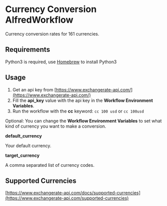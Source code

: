 # Currency Conversion AlfredWorkflow

Currency conversion rates for 161 currencies.

## Requirements

Python3 is required, use [Homebrew](https://brew.sh/) to install Python3

## Usage

1. Get an api key from [https://www.exchangerate-api.com/](https://www.exchangerate-api.com/)
2. Fill the **api_key** value with the api key in the **Workflow Environment Variables**.
3. Run the workflow with the **cc** keyword: `cc 100 usd` or `cc 100usd`

Optional: You can change the **Workflow Environment Variables** to set what kind of currency you want to make a conversion.

**default_currency**

Your default currency.

**target_currency**

A comma separated list of currency codes.

## Supported Currencies

[https://www.exchangerate-api.com/docs/supported-currencies](https://www.exchangerate-api.com/supported-currencies)
